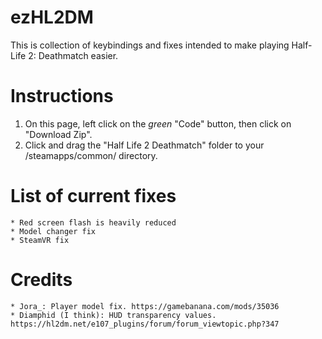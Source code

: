 # ezHL2DM
This is collection of keybindings and fixes intended to make playing Half-Life 2: Deathmatch easier.

# Instructions
1. On this page, left click on the *green* "Code" button, then click on "Download Zip".
2. Click and drag the "Half Life 2 Deathmatch" folder to your <steam library folder>/steamapps/common/ directory.

# List of current fixes
    * Red screen flash is heavily reduced
    * Model changer fix
    * SteamVR fix

# Credits
    * Jora_: Player model fix. https://gamebanana.com/mods/35036
    * Diamphid (I think): HUD transparency values. https://hl2dm.net/e107_plugins/forum/forum_viewtopic.php?347
